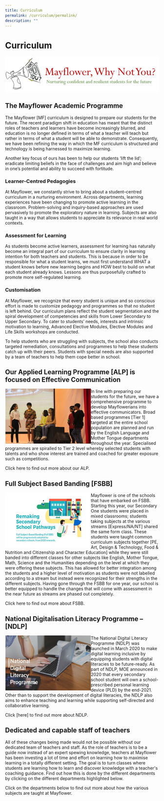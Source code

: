 ```yaml
---
title: Curriculum
permalink: /curriculum/permalink/
description: ""
---
```

Curriculum
==========

![](/images/whynot.png)

The Mayflower Academic Programme
--------------------------------

The Mayflower \[MF\] curriculum is designed to prepare our students for the future. The recent paradigm shift in education has meant that the distinct roles of teachers and learners have become increasingly blurred, and education is no longer defined in terms of what a teacher will teach but rather in terms of what a student will be able to demonstrate. Consequently, we have been refining the way in which the MF curriculum is structured and technology is being harnessed to maximize learning.

Another key focus of ours has been to help our students ‘lift the lid’; eradicate limiting beliefs in the face of challenges and aim high and believe in one’s potential and ability to succeed with fortitude.

### Learner-Centred Pedagogies

At Mayflower, we constantly strive to bring about a student–centred curriculum in a nurturing environment. Across departments, learning experiences have been changing to promote active learning in the classroom. Problem-solving and inquiry-based approaches are used pervasively to promote the exploratory nature in learning. Subjects are also taught in a way that allows students to appreciate its relevance in real world contexts.

### Assessment for Learning

As students become active learners, assessment for learning has naturally become an integral part of our curriculum to ensure clarity in learning intention for both teachers and students. This is because in order to be responsible for what a student learns, we must first understand WHAT a student knows before new learning begins and HOW best to build on what each student already knows. Lessons are thus purposefully crafted to promote more self-regulated learning.

### Customisation

At Mayflower, we recognize that every student is unique and so conscious effort is made to customize pedagogy and programmes so that no student is left behind. Our curriculum plans reflect the student segmentation and the spiral development of competencies and skills from Lower Secondary to Upper Secondary. To cater to students’ needs, interests and intrinsic motivation to learning, Advanced Elective Modules, Elective Modules and Life Skills workshops are conducted.

To help students who are struggling with subjects, the school also conducts targeted remediation, consultations and programmes to help these students catch up with their peers. Students with special needs are also supported by a team of teachers to help them cope better in school.

Our Applied Learning Programme \[ALP\] is focused on Effective Communication
----------------------------------------------------------------------------

<img src="/images/stage1.jpeg" style="width:280px;height:180px;margin-left:1px;" align = "left">   

In line with preparing our students for the future, we have a comprehensive programme to develop Mayflowerians into effective communicators. Broad based programmes [Tier 1] targeted at the entire school population are planned and run by the English Language and Mother Tongue departments throughout the year. Specialised programmes are spiralled to Tier 2 level whereby selected students with talents and who show interest are trained and coached for greater exposure such as competitions.

Click here to find out more about our ALP.

Full Subject Based Banding \[FSBB\]
-----------------------------------
<img src="/images/pathways.jpg" style="width:280px;height:180px;margin-left:1px;" align = "left">

Mayflower is one of the schools that have embarked on FSBB. Starting this year, our Secondary One students were placed in mixed classrooms; students taking subjects at the various streams \[Express/NA/NT\] shared the same form class. These students were taught common curriculum subjects together \[PE, Art, Design & Technology, Food & Nutrition and Citizenship and Character Education\] while they were still banded into different classes for other subjects like English, Mother Tongue, Math, Science and the Humanities depending on the level at which they were offering these subjects. This has allowed for better integration among the students and a higher level of motivation as students were not labelled according to a stream but instead were recognized for their strengths in the different subjects. Having gone through the FSBB for one year, our school is better equipped to handle the changes that will come with assessment in the near future as streams are phased out completely.

Click here to find out more about FSBB.

National Digitalisation Literacy Programme – \[NDLP\]
-----------------------------------------------------

<img src="/images/ndlp.png" style="width:280px;height:180px;margin-left:1px;" align = "left">

The National Digital Literacy Programme (NDLP) was launched in March 2020 to make digital learning inclusive by equipping students with digital literacies to be future-ready. As part of NDLP, MOE announced in 2020 that every secondary school student will own a school-prescribed personal learning device (PLD) by the end-2021. Other than to support the development of digital literacies, the NDLP also aims to enhance teaching and learning while supporting self-directed and collaborative learning.

Click [here] to find out more about NDLP.

Dedicated and capable staff of teachers
---------------------------------------

All of these changes being made would not be possible without our dedicated team of teachers and staff. As the role of teachers is to be a guide now instead of an expert spewing knowledge, teachers at Mayflower has been investing a lot of time and effort on learning how to maximise learning in a totally different setting. The goal is to turn classes where students are learning how to learn and discover knowledge with a teacher's coaching guidance. Find out how this is done by the different departments by clicking on the different departments highlighted below.

Click on the departments below to find out more about how the various subjects are taught at Mayflower.